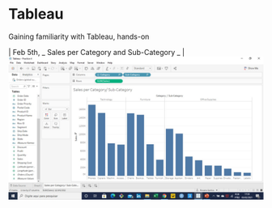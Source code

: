 # Tableau
Gaining familiarity with Tableau, hands-on

| Feb 5th, _ Sales per Category and Sub-Category _ |
![Tableau]( https://github.com/RosanaFSS/Tableau/blob/main/Intro%20to%20Data%20Visualization/Sales%20per%20Category%20and%20Sub-Category.jpg )
